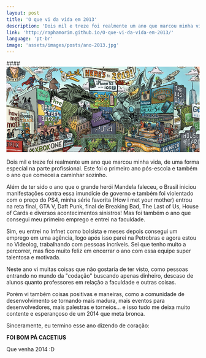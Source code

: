 ```yaml
---
layout: post
title: 'O que vi da vida em 2013'
description: 'Dois mil e treze foi realmente um ano que marcou minha vida, de uma forma especial na parte profissional...'
link: 'http://raphamorim.github.io/O-que-vi-da-vida-em-2013/'
language: 'pt-br'
image: 'assets/images/posts/ano-2013.jpg'
---
```


####<img src="/assets/images/posts/ano-2013.jpg" alt="2013">

Dois mil e treze foi realmente um ano que marcou minha vida, de uma forma especial na parte profissional. Este foi o primeiro ano pós-escola e também o ano que comecei a caminhar sozinho.

<!-- more -->

Além de ter sido o ano que o grande herói Mandela faleceu, o Brasil iniciou manifestações contra essa imundície de governo e também foi violentado com o preço do PS4, minha série favorita (How i met your mother) entrou na reta final, GTA V, Daft Punk, final de Breaking Bad, The Last of Us, House of Cards e diversos acontecimentos sinistros! Mas foi também o ano que consegui meu primeiro emprego e entrei na faculdade.

Sim, eu entrei no Infnet como bolsista e meses depois consegui um emprego em uma agência, logo após isso parei na Petrobras e agora estou no Videolog, trabalhando com pessoas incríveis. Sei que tenho muito a percorrer, mas fico muito feliz em encerrar o ano com essa equipe super talentosa e motivada.

Neste ano vi muitas coisas que não gostaria de ter visto, como pessoas entrando no mundo da "codação" buscando apenas dinheiro, descaso de alunos quanto professores em relação a faculdade e outras coisas.

Porém vi também coisas positivas e maneiras, como a comunidade de desenvolvimento se tornando mais madura, mais eventos para desenvolvedores, mais palestras e torneios... e isso tudo me deixa muito contente e esperançoso de um 2014 que meta bronca.

Sinceramente, eu termino esse ano dizendo de coração:

**FOI BOM PÁ CACETIUS**

Que venha 2014 :D
